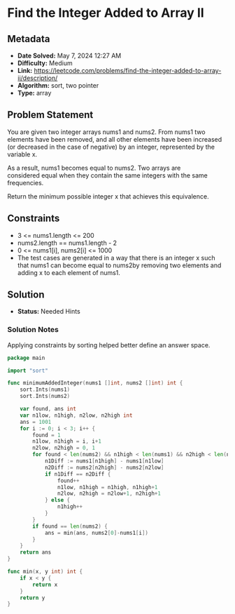 # Find the Integer Added to Array II

## Metadata

- **Date Solved:** May 7, 2024 12:27 AM
- **Difficulty:** Medium
- **Link:** https://leetcode.com/problems/find-the-integer-added-to-array-ii/description/
- **Algorithm:** sort, two pointer
- **Type:** array

## Problem Statement

You are given two integer arrays nums1 and nums2.
From nums1 two elements have been removed, and all other elements have been increased (or decreased in the case of negative) by an integer, represented by the variable x.

As a result, nums1 becomes equal to nums2. Two arrays are considered equal when they contain the same integers with the same frequencies.

Return the minimum possible integer x that achieves this equivalence.

## Constraints


- 3 <= nums1.length <= 200
- nums2.length == nums1.length - 2
- 0 <= nums1[i], nums2[i] <= 1000
- The test cases are generated in a way that there is an integer x such that nums1 can become equal to nums2by removing two elements and adding x to each element of nums1.

## Solution

- **Status:** Needed Hints

### Solution Notes

Applying constraints by sorting helped better define an answer space.


```go
package main

import "sort"

func minimumAddedInteger(nums1 []int, nums2 []int) int {
	sort.Ints(nums1)
	sort.Ints(nums2)

	var found, ans int
	var n1low, n1high, n2low, n2high int
	ans = 1001
	for i := 0; i < 3; i++ {
		found = 1
		n1low, n1high = i, i+1
		n2low, n2high = 0, 1
		for found < len(nums2) && n1high < len(nums1) && n2high < len(nums2) {
			n1Diff := nums1[n1high] - nums1[n1low]
			n2Diff := nums2[n2high] - nums2[n2low]
			if n1Diff == n2Diff {
				found++
				n1low, n1high = n1high, n1high+1
				n2low, n2high = n2low+1, n2high+1
			} else {
				n1high++
			}
		}
		if found == len(nums2) {
			ans = min(ans, nums2[0]-nums1[i])
		}
	}
	return ans
}

func min(x, y int) int {
	if x < y {
		return x
	}
	return y
}
```
